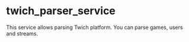 # twich_parser_service
This service allows parsing Twich platform.
You can parse games, users and streams.